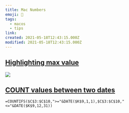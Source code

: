 ```yaml
---
title: Mac Numbers
emoji: 📝
tags:
  - macos
  - tips
link:
created: 2021-05-18T12:43:15.000Z
modified: 2021-05-18T12:43:15.000Z
---
```


## [Highlighting max value](https://discussions.apple.com/thread/7201137)

![](https://discussions.apple.com/content/attachment/611914040)

## [COUNT values between two dates](https://www.spreadsheetweb.com/how-to-count-values-between-two-dates/)

```
=COUNTIFS($C$3:$C$10,">="&DATE($K$9,1,1),$C$3:$C$10,"<="&DATE($K$9,12,31))
```
